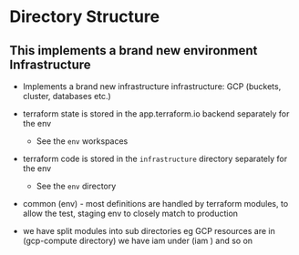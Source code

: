 # Directory Structure
## This implements a brand new environment  Infrastructure

 * Implements a brand new infrastructure infrastructure: GCP (buckets, cluster, databases etc.)
 * terraform state is stored in the app.terraform.io backend separately for the env
     * See the `env` workspaces
 * terraform code is stored in the `infrastructure` directory separately for the env
     * See the `env` directory
 * common (env) - most definitions are handled by terraform modules, to allow the test, staging env to closely match to production

* we have split modules into sub directories eg GCP resources are in (gcp-compute directory) we have iam under (iam ) and so on 
